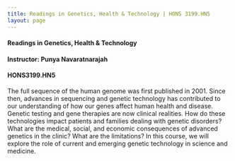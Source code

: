 ```yaml
---
title: Readings in Genetics, Health & Technology | HONS 3199.HN5
layout: page
---
```


#### Readings in Genetics, Health & Technology

#### Instructor: Punya Navaratnarajah

#### HONS3199.HN5


The full sequence of the human genome was first published in 2001.
Since then, advances in sequencing and genetic technology has
contributed to our understanding of how our genes affect human health
and disease. Genetic testing and gene therapies are now clinical
realities. How do these technologies impact patients and families
dealing with genetic disorders? What are the medical, social, and
economic consequences of advanced genetics in the clinic? What are the
limitations? In this course, we will explore the role of current and
emerging genetic technology in science and medicine.
